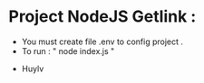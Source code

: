 
 # Project NodeJS Getlink : 
 - You must create file .env to config project .
 - To run : " node index.js " 
 * Huylv
